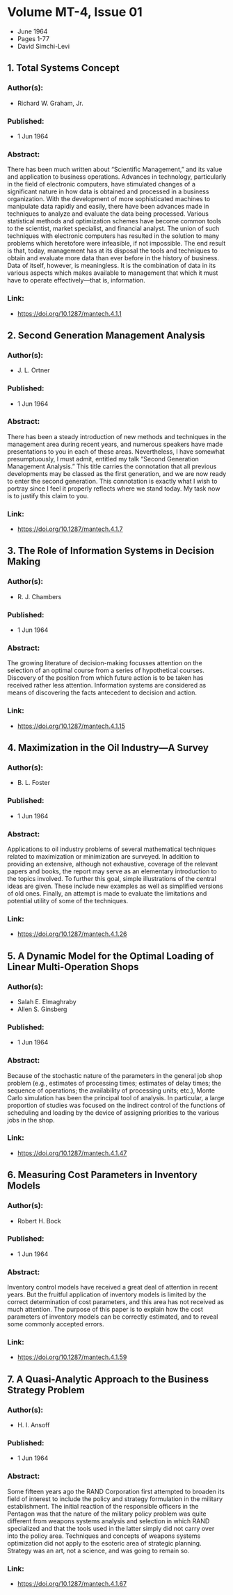# Volume MT-4, Issue 01
- June 1964
- Pages 1-77
- David Simchi-Levi

## 1. Total Systems Concept
### Author(s):
- Richard W. Graham, Jr.
### Published:
- 1 Jun 1964
### Abstract:
There has been much written about “Scientific Management,” and its value and application to business operations. Advances in technology, particularly in the field of electronic computers, have stimulated changes of a significant nature in how data is obtained and processed in a business organization. With the development of more sophisticated machines to manipulate data rapidly and easily, there have been advances made in techniques to analyze and evaluate the data being processed. Various statistical methods and optimization schemes have become common tools to the scientist, market specialist, and financial analyst. The union of such techniques with electronic computers has resulted in the solution to many problems which heretofore were infeasible, if not impossible. The end result is that, today, management has at its disposal the tools and techniques to obtain and evaluate more data than ever before in the history of business. Data of itself, however, is meaningless. It is the combination of data in its various aspects which makes available to management that which it must have to operate effectively—that is, information.
### Link:
- https://doi.org/10.1287/mantech.4.1.1

## 2. Second Generation Management Analysis
### Author(s):
- J. L. Ortner
### Published:
- 1 Jun 1964
### Abstract:
There has been a steady introduction of new methods and techniques in the management area during recent years, and numerous speakers have made presentations to you in each of these areas. Nevertheless, I have somewhat presumptuously, I must admit, entitled my talk “Second Generation Management Analysis.” This title carries the connotation that all previous developments may be classed as the first generation, and we are now ready to enter the second generation. This connotation is exactly what I wish to portray since I feel it properly reflects where we stand today. My task now is to justify this claim to you.
### Link:
- https://doi.org/10.1287/mantech.4.1.7

## 3. The Role of Information Systems in Decision Making
### Author(s):
- R. J. Chambers
### Published:
- 1 Jun 1964
### Abstract:
The growing literature of decision-making focusses attention on the selection of an optimal course from a series of hypothetical courses. Discovery of the position from which future action is to be taken has received rather less attention. Information systems are considered as means of discovering the facts antecedent to decision and action.
### Link:
- https://doi.org/10.1287/mantech.4.1.15

## 4. Maximization in the Oil Industry—A Survey
### Author(s):
- B. L. Foster
### Published:
- 1 Jun 1964
### Abstract:
Applications to oil industry problems of several mathematical techniques related to maximization or minimization are surveyed. In addition to providing an extensive, although not exhaustive, coverage of the relevant papers and books, the report may serve as an elementary introduction to the topics involved. To further this goal, simple illustrations of the central ideas are given. These include new examples as well as simplified versions of old ones. Finally, an attempt is made to evaluate the limitations and potential utility of some of the techniques.
### Link:
- https://doi.org/10.1287/mantech.4.1.26

## 5. A Dynamic Model for the Optimal Loading of Linear Multi-Operation Shops
### Author(s):
- Salah E. Elmaghraby
- Allen S. Ginsberg
### Published:
- 1 Jun 1964
### Abstract:
Because of the stochastic nature of the parameters in the general job shop problem (e.g., estimates of processing times; estimates of delay times; the sequence of operations; the availability of processing units; etc.), Monte Carlo simulation has been the principal tool of analysis. In particular, a large proportion of studies was focused on the indirect control of the functions of scheduling and loading by the device of assigning priorities to the various jobs in the shop.
### Link:
- https://doi.org/10.1287/mantech.4.1.47

## 6. Measuring Cost Parameters in Inventory Models
### Author(s):
- Robert H. Bock
### Published:
- 1 Jun 1964
### Abstract:
Inventory control models have received a great deal of attention in recent years. But the fruitful application of inventory models is limited by the correct determination of cost parameters, and this area has not received as much attention. The purpose of this paper is to explain how the cost parameters of inventory models can be correctly estimated, and to reveal some commonly accepted errors.
### Link:
- https://doi.org/10.1287/mantech.4.1.59

## 7. A Quasi-Analytic Approach to the Business Strategy Problem
### Author(s):
- H. I. Ansoff
### Published:
- 1 Jun 1964
### Abstract:
Some fifteen years ago the RAND Corporation first attempted to broaden its field of interest to include the policy and strategy formulation in the military establishment. The initial reaction of the responsible officers in the Pentagon was that the nature of the military policy problem was quite different from weapons systems analysis and selection in which RAND specialized and that the tools used in the latter simply did not carry over into the policy area. Techniques and concepts of weapons systems optimization did not apply to the esoteric area of strategic planning. Strategy was an art, not a science, and was going to remain so.
### Link:
- https://doi.org/10.1287/mantech.4.1.67

